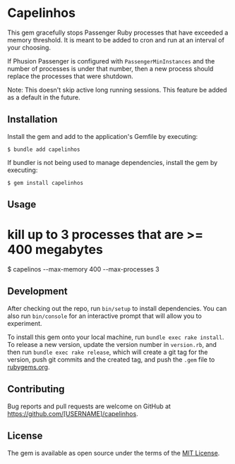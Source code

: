 # Capelinhos

This gem gracefully stops Passenger Ruby processes that have exceeded a memory threshold. It is meant to be added to cron and run at an interval of your choosing.

If Phusion Passenger is configured with `PassengerMinInstances` and the number of processes is under that number, then a new process should replace the processes that were shutdown.

Note: This doesn't skip active long running sessions. This feature be added as a default in the future.

## Installation

Install the gem and add to the application's Gemfile by executing:

    $ bundle add capelinhos

If bundler is not being used to manage dependencies, install the gem by executing:

    $ gem install capelinhos

## Usage

# kill up to 3 processes that are >= 400 megabytes
$ capelinos --max-memory 400 --max-processes 3

## Development

After checking out the repo, run `bin/setup` to install dependencies. You can also run `bin/console` for an interactive prompt that will allow you to experiment.

To install this gem onto your local machine, run `bundle exec rake install`. To release a new version, update the version number in `version.rb`, and then run `bundle exec rake release`, which will create a git tag for the version, push git commits and the created tag, and push the `.gem` file to [rubygems.org](https://rubygems.org).

## Contributing

Bug reports and pull requests are welcome on GitHub at https://github.com/[USERNAME]/capelinhos.

## License

The gem is available as open source under the terms of the [MIT License](https://opensource.org/licenses/MIT).
